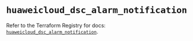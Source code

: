# `huaweicloud_dsc_alarm_notification`

Refer to the Terraform Registry for docs: [`huaweicloud_dsc_alarm_notification`](https://registry.terraform.io/providers/huaweicloud/huaweicloud/1.71.1/docs/resources/dsc_alarm_notification).
